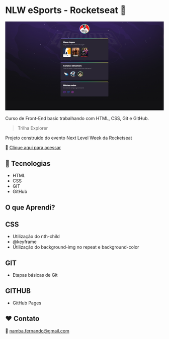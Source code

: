 # NLW eSports - Rocketseat :rocket: 

![preview](./.github/preview.png)

Curso de Front-End basic trabalhando com HTML, CSS, Git e GitHub.
> Trilha Explorer

Projeto construído do evento Next Level Week da Rocketseat

:link: [Clique aqui para acessar](https://fernandonamba.github.io/NLW_eSports/)

## :wrench: Tecnologias

- HTML
- CSS
- GIT
- GitHub

## O que Aprendi?
  <h2>CSS</h2>

 - Utilização do nth-child <br>
 - @keyframe<br>
 - Utilização do background-img no repeat e background-color<br>

  <h2>GIT</h2>

 - Etapas básicas de Git 

  <h2>GITHUB</h2>

 - GitHub Pages


## :heart: Contato
:email: namba.fernando@gmail.com
